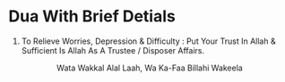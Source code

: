 <h1> Dua With Brief Detials </h1>


1. To Relieve Worries, Depression & Difficulty : Put Your Trust In Allah & Sufficient Is Allah As A Trustee / Disposer Affairs.	
  <p align="center"> Wata Wakkal Alal Laah, Wa Ka-Faa Billahi Wakeela </p>

